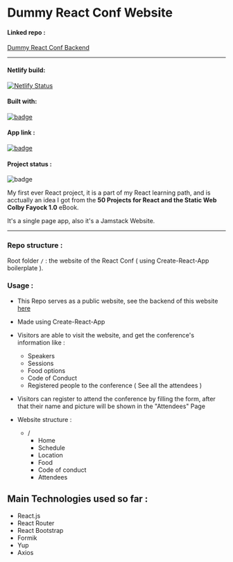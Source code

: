# Dummy React Conf Website

#### Linked repo :

[Dummy React Conf Backend](https://github.com/salimdellali/dummy-react-conf-backend)

---

#### Netlify build:

[![Netlify Status](https://api.netlify.com/api/v1/badges/05ad2da4-24f1-4c55-ba79-8d5a1d86b277/deploy-status)](https://app.netlify.com/sites/dummy-react-conf-website/deploys)

#### Built with:

[![badge](https://img.shields.io/static/v1?logo=react&logoColor=61DAFB&message=React.js&label=%20&color=gray&style=flat)](https://reactjs.org)

#### App link :

[![badge](https://img.shields.io/static/v1?label=Visit%20Website&message=Here&color=61DAFB&style=flat-square)](https://dummy-react-conf-website.netlify.app)

#### Project status :

![badge](https://img.shields.io/badge/Project%20Status-Under%20Development-lightgray)

My first ever React project, it is a part of my React learning path, and is acctually an idea I got from the **50 Projects for React and the Static Web Colby Fayock 1.0** eBook.

It's a single page app, also it's a Jamstack Website.

---

### Repo structure :

Root folder `/` : the website of the React Conf ( using Create-React-App boilerplate ).

### Usage :

- This Repo serves as a public website, see the backend of this website [here](https://github.com/salimdellali/dummy-react-conf-backend)

- Made using Create-React-App

- Visitors are able to visit the website, and get the conference's information like :

  - Speakers
  - Sessions
  - Food options
  - Code of Conduct
  - Registered people to the conference ( See all the attendees )

- Visitors can register to attend the conference by filling the form, after that their name and picture will be shown in the "Attendees" Page

- Website structure :
  - /
    - Home
    - Schedule
    - Location
    - Food
    - Code of conduct
    - Attendees

## Main Technologies used so far :

- React.js
- React Router
- React Bootstrap
- Formik
- Yup
- Axios
